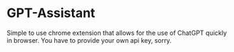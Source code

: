 # GPT-Assistant
Simple to use chrome extension that allows for the use of ChatGPT quickly in browser. You have to provide your own api key, sorry.